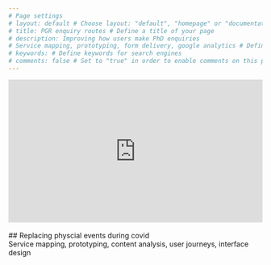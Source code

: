 ```yaml
---
# Page settings
# layout: default # Choose layout: "default", "homepage" or "documentation-archive"
# title: PGR enquiry routes # Define a title of your page
# description: Improving how users make PhD enquiries 
# Service mapping, prototyping, form delivery, google analytics # Define a description of your page
# keywords: # Define keywords for search engines
# comments: false # Set to "true" in order to enable comments on this page. Make sure you properly setup "disqus_forum_shortname" variable in "_config.yml"
---
```



<style>
.container {
  position: relative;
  width: 100%;
  overflow: hidden;
  padding-top: 56.25%; /* 16:9 Aspect Ratio */
}

.responsive-iframe {
  position: absolute;
  top: 0;
  left: 0;
  bottom: 0;
  right: 0;
  width: 100%;
  height: 100%;
  border: none;
}
</style>
<div class="container"> 
<iframe class="responsive-iframe" src="https://miro.com/app/embed/uXjVO_lTLqM=/?pres=1&frameId=3458764522439175179" frameBorder="0" scrolling="no" allowFullScreen></iframe>
</div>

<br/>
## Replacing physcial events during covid<br/>
Service mapping, prototyping, content analysis, user journeys, interface design
